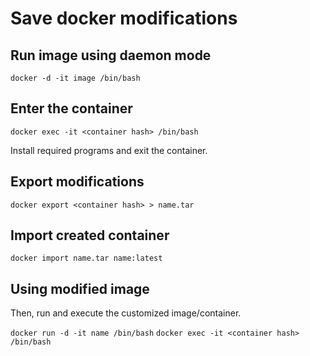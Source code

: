 # Save docker modifications

## Run image using daemon mode
`docker -d -it image /bin/bash`

## Enter the container
`docker exec -it <container hash> /bin/bash`

Install required programs and exit the container.

## Export modifications
`docker export <container hash> > name.tar`

## Import created container
`docker import name.tar name:latest`

## Using modified image
Then, run and execute the customized image/container.

`docker run -d -it name /bin/bash`
`docker exec -it <container hash> /bin/bash`

